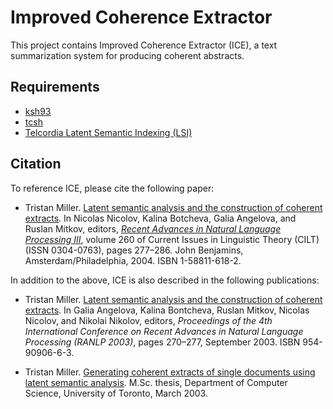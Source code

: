 # Improved Coherence Extractor

This project contains Improved Coherence Extractor (ICE), a text
summarization system for producing coherent abstracts.

## Requirements

* [ksh93](http://www.kornshell.org/)
* [tcsh](http://www.tcsh.org/)
* [Telcordia Latent Semantic Indexing (LSI)](https://web.archive.org/web/20030202005935/http://lsi.research.telcordia.com/)

## Citation

To reference ICE, please cite the following paper:

* Tristan Miller. [Latent semantic analysis and the construction of coherent extracts](http://benjamins.com/#catalog/books/cilt.260/main). In Nicolas Nicolov, Kalina Botcheva, Galia Angelova, and Ruslan Mitkov, editors, [_Recent Advances in Natural Language Processing III_](https://benjamins.com/#catalog/books/cilt.260/), volume 260 of Current Issues in Linguistic Theory (CILT) (ISSN 0304-0763), pages 277–286. John Benjamins, Amsterdam/Philadelphia, 2004. ISBN 1-58811-618-2.

In addition to the above, ICE is also described in the following publications:

* Tristan Miller. [Latent semantic analysis and the construction of coherent extracts](https://files.nothingisreal.com/publications/Tristan_Miller/miller03c.pdf). In Galia Angelova, Kalina Bontcheva, Ruslan Mitkov, Nicolas Nicolov, and Nikolai Nikolov, editors, _Proceedings of the 4th International Conference on Recent Advances in Natural Language Processing (RANLP 2003)_, pages 270–277, September 2003. ISBN 954-90906-6-3.

* Tristan Miller. [Generating coherent extracts of single documents using latent semantic analysis](https://files.nothingisreal.com/publications/Tristan_Miller/miller03b.pdf). M.Sc. thesis, Department of Computer Science, University of Toronto, March 2003.
